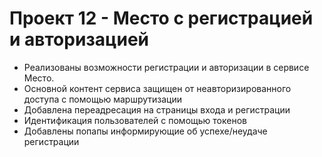 # Проект 12 - Место с регистрацией и авторизацией

* Реализованы возможности регистрации и авторизации в сервисе Место.
* Основной контент сервиса защищен от неавторизированного доступа с помощью маршрутизации
* Добавлена переадресация на страницы входа и регистрации
* Идентификация пользователей с помощью токенов
* Добавлены попапы информирующие об успехе/неудаче регистрации